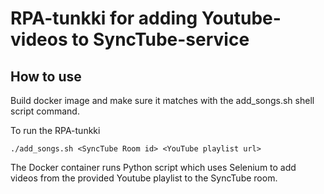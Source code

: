 # RPA-tunkki for adding Youtube-videos to SyncTube-service

## How to use
Build docker image and make sure it matches with the add_songs.sh shell script command. 

To run the RPA-tunkki

`./add_songs.sh <SyncTube Room id> <YouTube playlist url>`

The Docker container runs Python script which uses Selenium to add videos from the provided Youtube playlist to the SyncTube room.